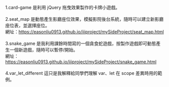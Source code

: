 1.card-game 是利用 jQuery 拖曳效果製作的卡牌小遊戲。<BR><BR>
2.seat_map 是動態產生影廳座位效果，模擬影院後台系統，隨時可以建立新影廳座位表，並選擇座位。<BR>
網址：https://easonliu0913.github.io/iiiproject/mySideProject/seat_map.html<BR><BR>
3.snake_game 是我利用課餘時間寫的一個貪食蛇遊戲，按製作遊戲即可動態產生一個新遊戲，隨時可以暫停/開始。<BR>
網址：https://easonliu0913.github.io/iiiproject/mySideProject/snake_game.html<BR><BR>
4.var_let_different 這只是我解釋給同學們理解 var、let 在 scope 差異時用的範例。<BR>
